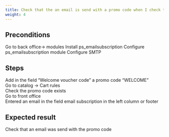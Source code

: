 ```yaml
---
title: Check that the an email is send with a promo code when I check the box in the create account process
weight: 4
---
```


## Preconditions

Go to back office-> modules
Install ps_emailsubscription
Configure ps_emailsubscription module
Configure SMTP
## Steps

Add in the field “Welcome voucher code” a promo code “WELCOME”\
Go to catalog -> Cart rules\
Check the promo code exists \
Go to front office\
Entered an email in the field email subscription in the left column or footer

## Expected result

Check that an email was send with the promo code

